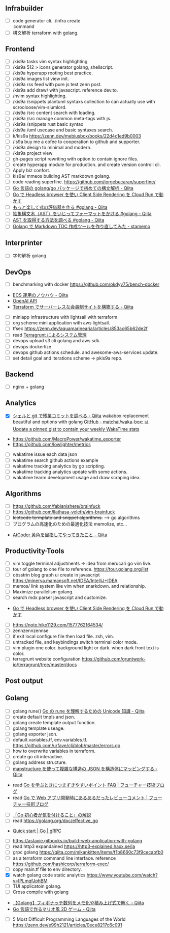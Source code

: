 ## Infrabuilder

- [ ] code generator cli. ./infra create <option> command
- [ ] 構文解析 terraform with golang.

## Frontend

- [ ] /kis9a tasks vim syntax highlighting
- [ ] /kis9a 512 > icons generator golang, shellscript.
- [ ] /kis9a hyperapp rooting best practice.
- [ ] /kis9a images list view init.
- [ ] /kis9a rss feed with pure js test zenn post.
- [ ] /kis9a add draw/ with javascript. reference dev.to.
- [ ] /nvim syntax highlighting.
- [ ] /kis9a /snippets plantuml syntaxs collection to can actually use with scrooloose/vim-slumlord.
- [ ] /kis9a /src content search with loading.
- [ ] /kis9a /src manage common meta-tags with js.
- [ ] /kis9a /snippets rust basic syntax
- [ ] /kis9a /uml usecase and basic syntaxes search.
- [ ] k/kis9a <https://zenn.dev/mebiusbox/books/22d4c1ed9b0003>
- [ ] /is9a buy me a cofee to cooperation to github and supporter.
- [ ] /kis9a design to minimal and modern.
- [ ] /kis9a project view
- [ ] gh-pages script rewriting with option to contain ignore files.
- [ ] create hyperapp module for production.
      and create version controll cli.
- [ ] Apply biz confort.
- [ ] kis9a/ mmeos buliding AST markdown golang.
- [ ] code reading superfine. <https://github.com/jorgebucaran/superfine/>
- [ ] [Go 言語の golang/go パッケージで初めての構文解析 - Qiita](https://qiita.com/po3rin/items/a19d96d29284108ad442)
- [ ] [Go で Headless browser を使い Client Side Rendering を Cloud Run で動かす](https://zenn.dev/0gm/articles/go_headless-browser_cloud-run)
- [ ] [もっと楽して式の評価器を作る #golang - Qiita](https://qiita.com/tenntenn/items/590caa61b9701d2ada23)
- [ ] [抽象構文木（AST）をいじってフォーマットをかける #golang - Qiita](https://qiita.com/tenntenn/items/8953f2ae80c610b353c8)
- [ ] [AST を取得する方法を調べる #golang - Qiita](https://qiita.com/tenntenn/items/13340f2845316532b55a)
- [ ] [Golang で Markdown TOC 作成ツールを作り直してみた - stamemo](https://stakiran.hatenablog.com/entry/2019/06/19/072427)

## Interprinter

- [ ] 字句解析 golang
<!-- - [ ] -->

## DevOps

- [ ] benchmarking with docker <https://github.com/okdyy75/bench-docker>
- [ECS 運用のノウハウ - Qiita](https://qiita.com/naomichi-y/items/d933867127f27524686a)
- [OpenAI API](https://beta.openai.com/examples)
- [Terraform でサーバーレスな会員制サイトを構築する - Qiita](https://qiita.com/okubot55/items/fa0625bb98ffa771cdc4)
- [ ] miniapp infrastructure with lightsail with terraform.
- [ ] org scheme mini application with aws lightsail.
- [ ] tfsec <https://zenn.dev/aquamarinearia/articles/853ac65b62de2f>
- [ ] read [Terragrunt によるシステム管理](https://zenn.dev/aquamarinearia/articles/56202d4ae825dd)
- [ ] devops upload s3 cli golang and aws sdk.
- [ ] devops dockerlize
- [ ] devops github actions schedule. and awesome-aws-services update.
- [ ] set detail goal and iterations scheme -> pkis9a repo.

## Backend

- [ ] nginx + golang

## Analytics

- [x] [シェルと git で残業コミットを調べる - Qiita](https://qiita.com/310ma3/items/a44fee242c2076053834)
      wakabox replacement beautiful and options with golang
      [GitHub - matchai/waka-box: 📊 Update a pinned gist to contain your weekly WakaTime stats](https://github.com/matchai/waka-box)
- <https://github.com/MacroPower/wakatime_exporter>
- <https://github.com/lowlighter/metrics>
- [ ] wakatime issue each data json
- [ ] wakatime search github actions example
- [ ] wakatime tracking analytics by go scripting.
- [ ] wakatime tracking analytics update with some actions.
- [ ] wakatime tearm development usage and draw scraping idea.

## Algorithms

- [ ] <https://github.com/fabianishere/brainfuck>
- [ ] <https://github.com/llathasa-veleth/vim-brainfuck>
- [ ] ~~leetcode termplate and snippet algorithms.~~ --> go algorithms
- [ ] プログラムの高速化のための最適化技法 memolize, etc...
- [AtCoder 黄色を目指してやってきたこと - Qiita](https://qiita.com/hamamu/items/2e342d46d9f54732d42c)

## Productivity·Tools

- [ ] vim toggle terminal adjustments -> idea from merucari go vim live.
- [ ] tour of golang to one file to reference. <https://tour.golang.org/list>
- [ ] obsstrin blog graph ui create in javascript <https://minerva.mamansoft.net/IDEA/IntelliJ+IDEA>
- [ ] memos/ link system like vim when snarkdown. and relationship.
- [ ] Maximize parallelism golang.
- [ ] search mdx parser javascript and customize.
- [Go で Headless browser を使い Client Side Rendering を Cloud Run で動かす](https://zenn.dev/0gm/articles/go_headless-browser_cloud-run)
- [ ] <https://note.hiko1129.com/1577762164534/>
- [ ] zennzennzennse
- [ ] if exit local configure file then load file. zsh, vim.
- [ ] untracked file, and keybindings switch terminal color mode.
- [ ] vim plugin one color. background light or dark. when dark front text is color.
- [ ] terragrunt website configuration <https://github.com/gruntwork-io/terragrunt/tree/master/docs>

## Post output

## Golang

- [ ] golang rune() [Go の rune を理解するための Unicode 知識 - Qiita](https://qiita.com/seihmd/items/4a878e7fa340d7963fee)
- [ ] create default tmpls and json.
- [ ] golang create template output function.
- [ ] golang template useage.
- [ ] golang exporter json.
- [ ] default.variables.tf, env.variables.tf.
      <https://github.com/urfave/cli/blob/master/errors.go>
- [ ] how to overwrite variables in terraform.
- [ ] create go cli interactive.
- [ ] golang address structure.
- [ ] [mapstructure を使って複雑な構造の JSON を構造体にマッピングする - Qiita](https://qiita.com/syumai/items/9e2441b0e8fda8281fdf)
- read [Go を学ぶときにつまずきやすいポイント FAQ | フューチャー技術ブログ](https://future-architect.github.io/articles/20190713/)
- read [Go で Web アプリ開発時にあるあるだったレビューコメント | フューチャー技術ブログ](https://future-architect.github.io/articles/20200709/)
- [ ] [「Go 初心者が気を付けること」の解説](https://zenn.dev/nobonobo/articles/e0af4e8afc6c38b42ae1)
- [ ] read <https://golang.org/doc/effective_go>
- [Quick start | Go | gRPC](https://grpc.io/docs/languages/go/quickstart/)
- [ ] <https://astaxie.gitbooks.io/build-web-application-with-golang>
- [ ] read http3 expandained <https://http3-explained.haxx.se/ja>
- [ ] grpc golang <https://qiita.com/mikankitten/items/f1b8660c73f9cecabfb0>
- [ ] as a terraform command line interface. reference <https://github.com/hashicorp/terraform-exec/>
- [ ] copy main.tf file to env directory.
- [x] watch golang code static analytics <https://www.youtube.com/watch?v=IPLmqfJphBM>
- [ ] TUI applicatoin golang.
- [ ] Cross compile with golang
- [【Golang】フィボナッチ数列をメモ化や積み上げ式で解く - Qiita](https://qiita.com/ShrimpF/items/2f50a0b76d1cee29f0b3)
- [Go 言語で作るマリオ風 2D ゲーム - Qiita](https://qiita.com/KMim/items/aebb9d7a9116bf6294b3)
- [ ] 5 Most Difficult Programming Languages of the World <https://zenn.dev/e99h2121/articles/0ece8217c6c091>
